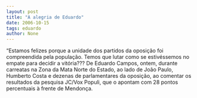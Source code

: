 ```yaml
---
layout: post
title: "A alegria de Eduardo"
date: 2006-10-15
tags: eduardo
author: None
---
```

“Estamos felizes porque a unidade dos partidos da oposição foi compreendida pela população. Temos que lutar como se estivéssemos no empate para decidir a vitória???
De Eduardo Campos, ontem, durante carreatas na Zona da Mata Norte do Estado, ao lado de João Paulo, Humberto Costa e dezenas de parlamentares da oposição, ao comentar os resultados da pesquisa JC/Vox Populi, que o apontam com 28 pontos percentuais à frente de Mendonça. 